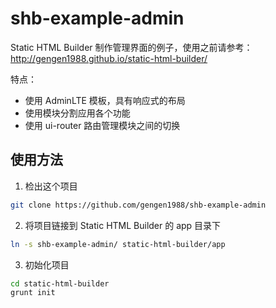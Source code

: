 # shb-example-admin

Static HTML Builder 制作管理界面的例子，使用之前请参考：http://gengen1988.github.io/static-html-builder/

特点：

* 使用 AdminLTE 模板，具有响应式的布局
* 使用模块分割应用各个功能
* 使用 ui-router 路由管理模块之间的切换

## 使用方法

1. 检出这个项目
  ```bash
  git clone https://github.com/gengen1988/shb-example-admin
  ```
  
2. 将项目链接到 Static HTML Builder 的 app 目录下
  ```bash
  ln -s shb-example-admin/ static-html-builder/app
  ```
  
3. 初始化项目
  ```bash
  cd static-html-builder
  grunt init
  ```
